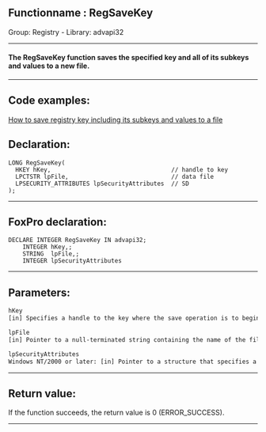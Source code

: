<link rel="stylesheet" type="text/css" href="../../css/win32api.css">  
<link rel="stylesheet" href="https://cdnjs.cloudflare.com/ajax/libs/font-awesome/4.7.0/css/font-awesome.min.css">

## Functionname : RegSaveKey
Group: Registry - Library: advapi32    
***  


#### The RegSaveKey function saves the specified key and all of its subkeys and values to a new file.
***  


## Code examples:
[How to save registry key including its subkeys and values to a file](../../samples/sample_135.md)  

## Declaration:
```foxpro  
LONG RegSaveKey(
  HKEY hKey,                                  // handle to key
  LPCTSTR lpFile,                             // data file
  LPSECURITY_ATTRIBUTES lpSecurityAttributes  // SD
);  
```  
***  


## FoxPro declaration:
```foxpro  
DECLARE INTEGER RegSaveKey IN advapi32;
	INTEGER hKey,;
	STRING  lpFile,;
	INTEGER lpSecurityAttributes  
```  
***  


## Parameters:
```txt  
hKey
[in] Specifies a handle to the key where the save operation is to begin, or a predefined reserved handle value.

lpFile
[in] Pointer to a null-terminated string containing the name of the file in which the specified key and subkeys are saved.

lpSecurityAttributes
Windows NT/2000 or later: [in] Pointer to a structure that specifies a security descriptor for the new file.  
```  
***  


## Return value:
If the function succeeds, the return value is 0 (ERROR_SUCCESS).  
***  

